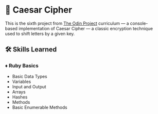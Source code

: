 # 🔑 Caesar Cipher

This is the sixth project from [The Odin Project](https://github.com/TheOdinProject) curriculum — a console-based implementation of Caesar Cipher — a classic encryption technique used to shift letters by a given key.

## 🛠️ Skills Learned

### ♦️ Ruby Basics

- Basic Data Types
- Variables
- Input and Output
- Arrays
- Hashes
- Methods
- Basic Enumerable Methods
